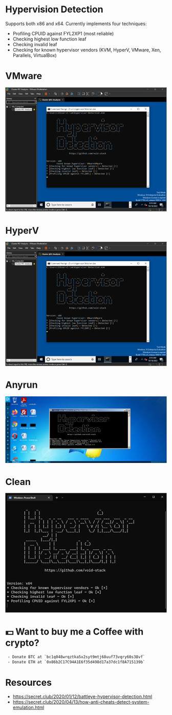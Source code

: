# Hypervision Detection

Supports both x86 and x64. Currently implements four techniques:
- Profiling CPUID against FYL2XP1 (most reliable)
- Checking highest low function leaf
- Checking invalid leaf
- Checking for known hypervisor vendors (KVM, HyperV, VMware, Xen, Parallels, VirtualBox)

# VMware
<img src="Screenshots/vmware.png">

</br>

# HyperV
<img src="Screenshots/vmware.png">

</br>

# Anyrun
<img src="Screenshots/anyrun.png">

</br>

# Clean
<img src="Screenshots/clean.png">


# 💵 Want to buy me a Coffee with crypto?
     - Donate BTC at `bc1q048wrqztka5x2syt9mtj68uuf73vqry60s38vf`
     - Donate ETH at `0x86b2C17C94A1E6f35d498d17a37dc1f8A715139b`

# Resources
* https://secret.club/2020/01/12/battleye-hypervisor-detection.html
* https://secret.club/2020/04/13/how-anti-cheats-detect-system-emulation.html